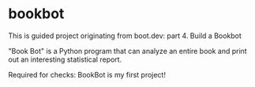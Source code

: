 # bookbot
This is guided project originating from boot.dev: part 4. Build a Bookbot

"Book Bot" is a Python program that can analyze an entire book and print out an interesting statistical report. 

Required for checks:
BookBot is my first project!